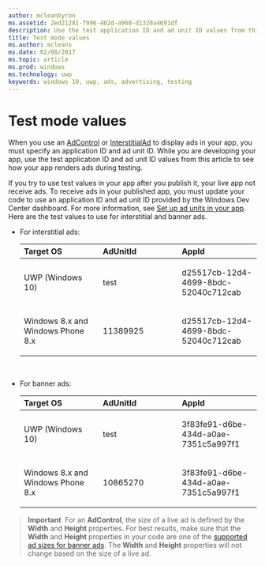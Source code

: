 ```yaml
---
author: mcleanbyron
ms.assetid: 2ed21281-f996-402d-a968-d1320a4691df
description: Use the test application ID and ad unit ID values from this article to see how your app renders ads during testing.
title: Test mode values
ms.author: mcleans
ms.date: 02/08/2017
ms.topic: article
ms.prod: windows
ms.technology: uwp
keywords: windows 10, uwp, ads, advertising, testing
---
```


# Test mode values

When you use an [AdControl](https://msdn.microsoft.com/library/windows/apps/microsoft.advertising.winrt.ui.adcontrol.aspx) or [InterstitialAd](https://msdn.microsoft.com/library/windows/apps/microsoft.advertising.winrt.ui.interstitialad.aspx)  to display ads in your app, you must specify an application ID and ad unit ID. While you are developing your app, use the test application ID and ad unit ID values from this article to see how your app renders ads during testing.

If you try to use test values in your app after you publish it, your live app not receive ads. To receive ads in your published app, you must update your code to use an application ID and ad unit ID provided by the Windows Dev Center dashboard. For more information, see [Set up ad units in your app](set-up-ad-units-in-your-app.md).
 
Here are the test values to use for interstitial and banner ads.

* For interstitial ads:

    <table>
    <colgroup>
    <col width="33%" />
    <col width="33%" />
    <col width="33%" />
    </colgroup>
    <thead>
    <tr class="header">
    <th align="left">Target OS</th>
    <th align="left">AdUnitId</th>
    <th align="left">AppId</th>
    </tr>
    </thead>
    <tbody>
    <tr class="odd">
    <td align="left"><p>UWP (Windows 10)</p></td>
    <td align="left"><p>test</p></td>
    <td align="left"><p>d25517cb-12d4-4699-8bdc-52040c712cab</p></td>
    </tr>
    <tr class="odd">
    <td align="left"><p>Windows 8.x and Windows Phone 8.x</p></td>
    <td align="left"><p>11389925</p></td>
    <td align="left"><p>d25517cb-12d4-4699-8bdc-52040c712cab</p></td>
    </tr>
    </tbody>
    </table>

     
* For banner ads:

    <table>
    <colgroup>
    <col width="33%" />
    <col width="33%" />
    <col width="33%" />
    </colgroup>
    <thead>
    <tr class="header">
    <th align="left">Target OS</th>
    <th align="left">AdUnitId</th>
    <th align="left">AppId</th>
    </tr>
    </thead>
    <tbody>
    <tr class="odd">
    <td align="left"><p>UWP (Windows 10)</p></td>
    <td align="left"><p>test</p></td>
    <td align="left"><p>3f83fe91-d6be-434d-a0ae-7351c5a997f1</p></td>
    </tr>
    <tr class="even">
    <td align="left"><p>Windows 8.x and Windows Phone 8.x</p></td>
    <td align="left"><p>10865270</p></td>
    <td align="left"><p>3f83fe91-d6be-434d-a0ae-7351c5a997f1</p></td>
    </tr>
    </tbody>
    </table>


> **Important**&nbsp;&nbsp;For an **AdControl**, the size of a live ad is defined by the **Width** and **Height** properties. For best results, make sure that the **Width** and **Height** properties in your code are one of the [supported ad sizes for banner ads](supported-ad-sizes-for-banner-ads.md). The **Width** and **Height** properties will not change based on the size of a live ad.


 

 
